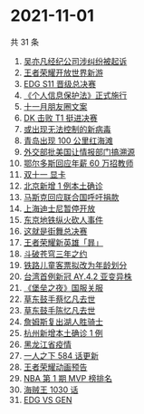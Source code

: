 # 2021-11-01

共 31 条

<!-- BEGIN ZHIHUSEARCH -->
<!-- 最后更新时间 Mon Nov 01 2021 22:11:07 GMT+0800 (China Standard Time) -->
1. [吴亦凡经纪公司涉纠纷被起诉](https://www.zhihu.com/search?q=吴亦凡)
1. [王者荣耀开放世界新游](https://www.zhihu.com/search?q=王者荣耀世界)
1. [EDG S11 晋级总决赛](https://www.zhihu.com/search?q=edg)
1. [《个人信息保护法》正式施行](https://www.zhihu.com/search?q=个人信息保护法)
1. [十一月朋友圈文案](https://www.zhihu.com/search?q=十一月)
1. [DK 击败 T1 挺进决赛](https://www.zhihu.com/search?q=DK)
1. [或出现无法控制的新病毒](https://www.zhihu.com/search?q=新病毒)
1. [青岛出现 100 公里红海滩](https://www.zhihu.com/search?q=青岛红海滩)
1. [外交部批美国让情报部门搞溯源](https://www.zhihu.com/search?q=新冠病毒溯源报告)
1. [鄂尔多斯回应年薪 60 万招教师](https://www.zhihu.com/search?q=年薪60万招教师)
1. [双十一 显卡](https://www.zhihu.com/search?q=显卡)
1. [北京新增 1 例本土确诊](https://www.zhihu.com/search?q=北京疫情)
1. [马斯克回应联合国呼吁捐款](https://www.zhihu.com/search?q=马斯克)
1. [上海迪士尼暂停开放](https://www.zhihu.com/search?q=上海迪士尼)
1. [东京地铁纵火砍人事件](https://www.zhihu.com/search?q=东京地铁)
1. [这就是街舞总决赛](https://www.zhihu.com/search?q=这就是街舞)
1. [王者荣耀新英雄「暃」](https://www.zhihu.com/search?q=暃)
1. [斗破苍穹三年之约](https://www.zhihu.com/search?q=斗破苍穹特别篇3)
1. [铁路儿童客票拟改为年龄划分](https://www.zhihu.com/search?q=儿童客票)
1. [台湾首例新冠 AY.4.2 亚变异株](https://www.zhihu.com/search?q=台湾新冠)
1. [《堡垒之夜》国服关服](https://www.zhihu.com/search?q=堡垒之夜)
1. [草东鼓手蔡忆凡去世](https://www.zhihu.com/search?q=草东没有派对)
1. [草东鼓手陈忆凡去世](https://www.zhihu.com/search?q=草东没有派对)
1. [詹姆斯复出湖人胜骑士](https://www.zhihu.com/search?q=詹姆斯)
1. [杭州新增本土确诊 1 例](https://www.zhihu.com/search?q=杭州疫情)
1. [黑龙江省疫情](https://www.zhihu.com/search?q=黑龙江疫情)
1. [一人之下 584 话更新](https://www.zhihu.com/search?q=一人之下)
1. [王者荣耀动画预告](https://www.zhihu.com/search?q=王者荣耀动画)
1. [NBA 第 1 期 MVP 榜排名](https://www.zhihu.com/search?q=MVP)
1. [海贼王 1030 话](https://www.zhihu.com/search?q=海贼王)
1. [ EDG VS GEN](https://www.zhihu.com/search?q=edg)
<!-- END ZHIHUSEARCH -->

